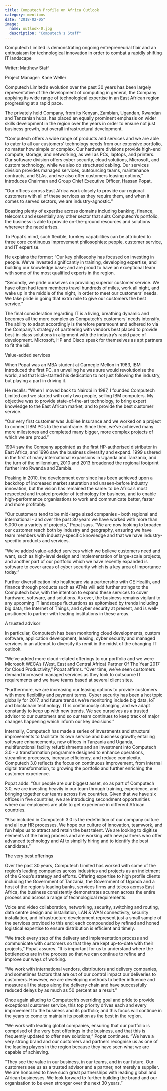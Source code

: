 ```yaml
---
title: Computech Profile on Africa Outlook
category: mentions
date: "2018-02-05"
image:
  name: outlook-0.jpg
  description: "Computech's Staff"
---
```


Computech Limited is demonstrating ongoing entrepreneurial flair and an enthusiasm for technological innovation in order to combat a rapidly shifting IT landscape

Writer: Matthew Staff

Project Manager: Kane Weller

Computech Limited’s evolution over the past 30 years has been largely representative of the development of computing in general, the Company applying its wide range of technological expertise in an East African region progressing at a rapid pace.

The privately held Company, from its Kenyan, Zambian, Ugandan, Rwandan and Tanzanian hubs, has placed an equally prominent emphasis on wider skills development in the region over the years in order to ensure not just business growth, but overall infrastructural development.

“Computech offers a wide range of products and services and we are able to cater to all our customers’ technology needs from our extensive portfolio, no matter how simple or complex. Our hardware divisions provide high-end compute, storage, and networking, as well as PCs, laptops, and printers. Our software division offers cyber security, cloud solutions, Microsoft, and custom technology, while we also do structured cabling. Our services division provides managed services, outsourcing teams, maintenance contracts, and SLAs, and we also offer customers leasing options,” introduces Chairman and Group Chief Executive Officer, Hassan Popat.

“Our offices across East Africa work closely to provide our regional customers with all of these services as they require them, and when it comes to served sectors, we are industry-agnostic.”

Boasting plenty of expertise across domains including banking, finance, telecoms and essentially any other sector that suits Computech’s portfolio, the business is able to provide on-the-ground resources and solutions wherever the need arises.

To Popat’s mind, such flexible, turnkey capabilities can be attributed to three core continuous improvement philosophies: people, customer service, and IT expertise.

He explains the former: “Our key philosophy has focused on investing in people. We’ve invested significantly in training, developing expertise, and building our knowledge base; and are proud to have an exceptional team with some of the most qualified experts in the region.

“Secondly, we pride ourselves on providing superior customer service. We have often had team members travel hundreds of miles, work all night, and wake up in the middle of the night, in order to meet our customers’ needs. We take pride in going that extra mile to give our customers the best service.”

The final consideration regarding IT is a living, breathing dynamic and becomes all the more complex as Computech’s customers’ needs intensify. The ability to adapt accordingly is therefore paramount and adhered to via the Company’s strategy of partnering with vendors best placed to provide best-in-class solutions in alignment with the industry’s rapid pace of development. Microsoft, HP and Cisco speak for themselves as apt partners to fit the bill.

Value-added services

When Popat was an MBA student at Carnegie Mellon in 1983, IBM introduced the first PC, an unveiling he was sure would revolutionise the world, and that kick-started his dedication to not just following the industry, but playing a part in driving it.

He recalls: “When I moved back to Nairobi in 1987, I founded Computech Limited and we started with only two people, selling IBM computers. My objective was to provide state-of-the-art technology, to bring expert knowledge to the East African market, and to provide the best customer service.

“Our very first customer was Jubilee Insurance and we worked on a project to connect IBM PCs to the mainframe. Since then, we’ve achieved many more milestones and completed many bigger, more complex projects of which we are proud.”

1994 saw the Company appointed as the first HP-authorised distributor in East Africa, and 1996 saw the business diversify and expand. 1999 ushered in the first of many international expansions in Uganda and Tanzania, and the turn of the millennium, 2010 and 2013 broadened the regional footprint further into Rwanda and Zambia.

Peaking in 2010, the development ever since has been achieved upon a backdrop of increased market saturation and unseen-before industry innovation, but the vision has remained the same: to be Africa’s most respected and trusted provider of technology for business, and to enable high-performance organisations to work and communicate better, faster and more profitably.

“Our customers tend to be mid-large sized companies - both regional and international - and over the past 30 years we have worked with more than 5,000 on a variety of projects,” Popat says. “We are now looking to broaden our customer reach both by industry and geography, ensuring we have team members with industry-specific knowledge and that we have industry-specific products and services.

“We’ve added value-added services which we believe customers need and want, such as high-level design and implementation of large-scale projects, and another part of our portfolio which we have recently expanded is software to cover areas of cyber security which is a key area of importance today.”

Further diversification into healthcare via a partnership with GE Health, and finance through products such as ATMs will add further strings to the Computech bow, with the intention to expand these services to cover hardware, software, and solutions. As ever, the business remains vigilant to any upcoming IT landscape fluctuations as epitomised by trends including big data, the Internet of Things, and cyber security at present, and is well-positioned to partner with leading institutions in these areas.

A trusted advisor

In particular, Computech has been monitoring cloud developments, custom software, application development, leasing, cyber security and managed services in an attempt to diversify its remit in the midst of the changing IT outlook.

“We’ve added more cloud-related offerings to our portfolio and we were Microsoft WECA’s (West, East and Central Africa) Partner Of The Year 2017 for Cloud Productivity,” Popat affirms. “Over time, we’ve seen customers demand increased managed services as they look to outsource IT requirements and we have teams based at several client sites.

“Furthermore, we are increasing our leasing options to provide customers with more flexibility and payment terms. Cyber security has been a hot topic globally for 2017, and future trends we’re monitoring include big data, IoT and blockchain technology. IT is continuously changing, and we adapt constantly to keep up with new trends. We see ourselves as a trusted advisor to our customers and so our team continues to keep track of major changes happening which inform our key decisions.”

Internally, Computech has made a series of investments and structural improvements to facilitate its own service and business growth; entailing software enhancements, new offices in Tanzania and Uganda, multifunctional facility refurbishments and an investment into Computech 3.0 - a transformation programme designed to enhance operations, streamline processes, increase efficiency, and reduce complexity. Computech 3.0 reflects the focus on continuous improvement, from internal digital transformation, to growing the portfolio and further enriching the customer experience.

Popat adds: “Our people are our biggest asset, so as part of Computech 3.0, we are investing heavily in our team through training, experience, and bringing together our teams across five countries. Given that we have six offices in five countries, we are introducing secondment opportunities where our employees are able to get experience in different African countries.

“Also included in Computech 3.0 is the redefinition of our company culture and all our HR processes. We hope our culture of innovation, teamwork, and fun helps us to attract and retain the best talent. We are looking to digitise elements of the hiring process and are working with new partners who offer advanced technology and AI to simplify hiring and to identify the best candidates.”

The very best offerings

Over the past 30 years, Computech Limited has worked with some of the region’s leading companies across industries and projects as an indictment of the Group’s strategy and efforts. Offering expertise to high profile clients including the Government of Tanzania, the Government of Uganda and a host of the region’s leading banks, services firms and telcos across East Africa, the business consistently demonstrates acumen across the entire process and across a range of technological requirements.

Voice and video collaboration, networking, security, switching and routing, data centre design and installation, LAN & WAN connectivity, security installation, and infrastructure development represent just a small sample of the services provided to this end; each compounded by refined and honed logistical expertise to ensure distribution is efficient and timely.

“We track every step of the delivery and implementation process and communicate with customers so that they are kept up-to-date with their projects,” Popat assures. “It is important for us to understand where the bottlenecks are in the process so that we can continue to refine and improve our ways of working.

“We work with international vendors, distributors and delivery companies, and sometimes factors that are out of our control impact our deliveries to customers. However, we are developing methods to better influence and measure all the steps along the delivery chain and have successfully reduced delays by as much as 50 percent as a result.”

Once again alluding to Computech’s overriding goal and pride to provide exceptional customer service, this top priority drives each and every improvement to the business and its portfolio; and this focus will continue in the years to come to maintain its position as the best in the region.

“We work with leading global companies, ensuring that our portfolio is comprised of the very best offerings in the business, and that this is frequently updated to offer new solutions,” Popat continues. “We have a very strong brand and our customers and partners recognise us as one of the leading players in the region because they have seen what we are capable of achieving.

“They see the value in our business, in our teams, and in our future. Our customers see us as a trusted advisor and a partner, not merely a supplier. We are honoured to have such great partnerships with leading global and African businesses. We look forward to further building the brand and our organisation to be even stronger over the next 30 years.”  
